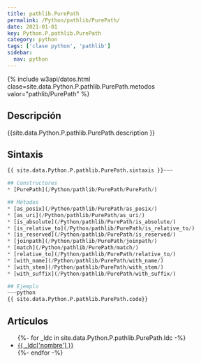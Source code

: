 ```yaml
---
title: pathlib.PurePath
permalink: /Python/pathlib/PurePath/
date: 2021-01-01
key: Python.P.pathlib.PurePath
category: python
tags: ['clase python', 'pathlib']
sidebar: 
  nav: python
---
```


{% include w3api/datos.html clase=site.data.Python.P.pathlib.PurePath.metodos valor="pathlib/PurePath" %}

## Descripción
{{site.data.Python.P.pathlib.PurePath.description }}

## Sintaxis
~~~python
{{ site.data.Python.P.pathlib.PurePath.sintaxis }}~~~

## Constructores
* [PurePath](/Python/pathlib/PurePath/PurePath/)

## Métodos
* [as_posix](/Python/pathlib/PurePath/as_posix/)
* [as_uri](/Python/pathlib/PurePath/as_uri/)
* [is_absolute](/Python/pathlib/PurePath/is_absolute/)
* [is_relative_to](/Python/pathlib/PurePath/is_relative_to/)
* [is_reserved](/Python/pathlib/PurePath/is_reserved/)
* [joinpath](/Python/pathlib/PurePath/joinpath/)
* [match](/Python/pathlib/PurePath/match/)
* [relative_to](/Python/pathlib/PurePath/relative_to/)
* [with_name](/Python/pathlib/PurePath/with_name/)
* [with_stem](/Python/pathlib/PurePath/with_stem/)
* [with_suffix](/Python/pathlib/PurePath/with_suffix/)

## Ejemplo
~~~python
{{ site.data.Python.P.pathlib.PurePath.code}}
~~~

## Artículos
<ul>
{%- for _ldc in site.data.Python.P.pathlib.PurePath.ldc -%}
   <li>
       <a href="{{_ldc['url'] }}">{{ _ldc['nombre'] }}</a>
   </li>
{%- endfor -%}
</ul>
